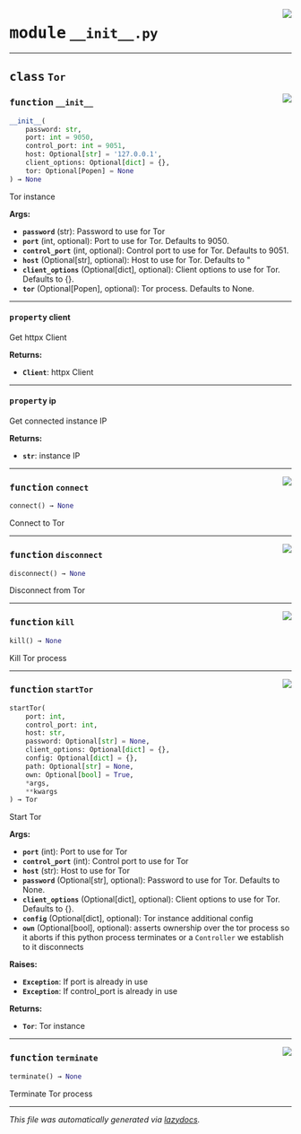 <!-- markdownlint-disable -->

<a href="https://github.com/khalidelborai/xtor/blob/master/xtor/__init__.py#L0"><img align="right" style="float:right;" src="https://img.shields.io/badge/-source-cccccc?style=flat-square"></a>

# <kbd>module</kbd> `__init__.py`






---

## <kbd>class</kbd> `Tor`




<a href="https://github.com/khalidelborai/xtor/blob/master/xtor/__init__.py#L15"><img align="right" style="float:right;" src="https://img.shields.io/badge/-source-cccccc?style=flat-square"></a>

### <kbd>function</kbd> `__init__`

```python
__init__(
    password: str,
    port: int = 9050,
    control_port: int = 9051,
    host: Optional[str] = '127.0.0.1',
    client_options: Optional[dict] = {},
    tor: Optional[Popen] = None
) → None
```

Tor instance 



**Args:**
 
 - <b>`password`</b> (str):  Password to use for Tor 
 - <b>`port`</b> (int, optional):  Port to use for Tor. Defaults to 9050. 
 - <b>`control_port`</b> (int, optional):  Control port to use for Tor. Defaults to 9051. 
 - <b>`host`</b> (Optional[str], optional):  Host to use for Tor. Defaults to " 
 - <b>`client_options`</b> (Optional[dict], optional):  Client options to use for Tor. Defaults to {}. 
 - <b>`tor`</b> (Optional[Popen], optional):  Tor process. Defaults to None. 


---

#### <kbd>property</kbd> client

Get httpx Client 



**Returns:**
 
 - <b>`Client`</b>:  httpx Client 

---

#### <kbd>property</kbd> ip

Get connected instance IP 



**Returns:**
 
 - <b>`str`</b>:  instance IP 



---

<a href="https://github.com/khalidelborai/xtor/blob/master/xtor/__init__.py#L136"><img align="right" style="float:right;" src="https://img.shields.io/badge/-source-cccccc?style=flat-square"></a>

### <kbd>function</kbd> `connect`

```python
connect() → None
```

Connect to Tor 

---

<a href="https://github.com/khalidelborai/xtor/blob/master/xtor/__init__.py#L142"><img align="right" style="float:right;" src="https://img.shields.io/badge/-source-cccccc?style=flat-square"></a>

### <kbd>function</kbd> `disconnect`

```python
disconnect() → None
```

Disconnect from Tor 

---

<a href="https://github.com/khalidelborai/xtor/blob/master/xtor/__init__.py#L180"><img align="right" style="float:right;" src="https://img.shields.io/badge/-source-cccccc?style=flat-square"></a>

### <kbd>function</kbd> `kill`

```python
kill() → None
```

Kill Tor process 

---

<a href="https://github.com/khalidelborai/xtor/blob/master/xtor/__init__.py#L43"><img align="right" style="float:right;" src="https://img.shields.io/badge/-source-cccccc?style=flat-square"></a>

### <kbd>function</kbd> `startTor`

```python
startTor(
    port: int,
    control_port: int,
    host: str,
    password: Optional[str] = None,
    client_options: Optional[dict] = {},
    config: Optional[dict] = {},
    path: Optional[str] = None,
    own: Optional[bool] = True,
    *args,
    **kwargs
) → Tor
```

Start Tor 



**Args:**
 
 - <b>`port`</b> (int):  Port to use for Tor 
 - <b>`control_port`</b> (int):  Control port to use for Tor 
 - <b>`host`</b> (str):  Host to use for Tor 
 - <b>`password`</b> (Optional[str], optional):  Password to use for Tor. Defaults to None. 
 - <b>`client_options`</b> (Optional[dict], optional):  Client options to use for Tor. Defaults to {}. 
 - <b>`config`</b> (Optional[dict], optional):  Tor instance additional config 
 - <b>`own`</b> (Optional[bool], optional):  asserts ownership over the tor process so it aborts if this python process terminates or a `Controller` we establish to it disconnects 



**Raises:**
 
 - <b>`Exception`</b>:  If port is already in use 
 - <b>`Exception`</b>:  If control_port is already in use 



**Returns:**
 
 - <b>`Tor`</b>:  Tor instance 

---

<a href="https://github.com/khalidelborai/xtor/blob/master/xtor/__init__.py#L186"><img align="right" style="float:right;" src="https://img.shields.io/badge/-source-cccccc?style=flat-square"></a>

### <kbd>function</kbd> `terminate`

```python
terminate() → None
```

Terminate Tor process 




---

_This file was automatically generated via [lazydocs](https://github.com/ml-tooling/lazydocs)._
